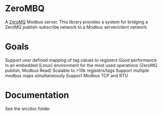 # ZeroMBQ
A [ZeroMQ](https://github.com/zeromq) Modbus server.  This library provides a system for bridging a ZeroMQ publish-subscribe network to a Modbus server/client network.

# Goals
Support user defined mapping of tag values to registers
Good performance in an embedded (Linux) environment for the most used operations (ZeroMQ publish, Modbus Read)
Scalable to >10k registers/tags
Support multiple modbus maps simultaneously
Support Modbus TCP and RTU

# Documentation
See the src/doc folder

